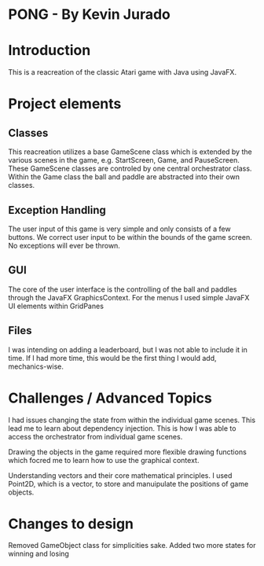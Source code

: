 # PONG - By Kevin Jurado

# Introduction
This is a reacreation of the classic Atari game with Java using JavaFX. 

# Project elements
## Classes
This reacreation utilizes a base GameScene class which is extended by the various scenes in the game,
e.g. StartScreen, Game, and PauseScreen. 
These GameScene classes are controled by one central orchestrator class. 
Within the Game class the ball and paddle are abstracted into their own classes.

## Exception Handling
The user input of this game is very simple and only consists of a few buttons.
We correct user input to be within the bounds of the game screen. No exceptions
will ever be thrown. 

## GUI
The core of the user interface is the controlling of the ball and paddles through the 
JavaFX GraphicsContext. 
For the menus I used simple JavaFX UI elements within GridPanes

## Files
I was intending on adding a leaderboard, but I was not able to include it in time. 
If I had more time, this would be the first thing I would add, mechanics-wise.

# Challenges / Advanced Topics
I had issues changing the state from within the individual game scenes. This lead me to learn about 
dependency injection. This is how I was able to access the orchestrator from individual game scenes. 

Drawing the objects in the game required more flexible drawing functions which focred me to 
learn how to use the graphical context. 

Understanding vectors and their core mathematical principles. 
I used Point2D, which is a vector, to store and manuipulate the positions of game objects. 

# Changes to design
Removed GameObject class for simplicities sake. 
Added two more states for winning and losing